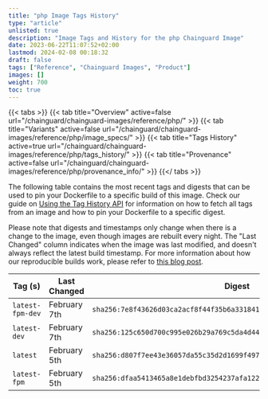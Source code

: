 ```yaml
---
title: "php Image Tags History"
type: "article"
unlisted: true
description: "Image Tags and History for the php Chainguard Image"
date: 2023-06-22T11:07:52+02:00
lastmod: 2024-02-08 00:18:32
draft: false
tags: ["Reference", "Chainguard Images", "Product"]
images: []
weight: 700
toc: true
---
```


{{< tabs >}}
{{< tab title="Overview" active=false url="/chainguard/chainguard-images/reference/php/" >}}
{{< tab title="Variants" active=false url="/chainguard/chainguard-images/reference/php/image_specs/" >}}
{{< tab title="Tags History" active=true url="/chainguard/chainguard-images/reference/php/tags_history/" >}}
{{< tab title="Provenance" active=false url="/chainguard/chainguard-images/reference/php/provenance_info/" >}}
{{</ tabs >}}

The following table contains the most recent tags and digests that can be used to pin your Dockerfile to a specific build of this image. Check our guide on [Using the Tag History API](/chainguard/chainguard-images/using-the-tag-history-api/) for information on how to fetch all tags from an image and how to pin your Dockerfile to a specific digest.

Please note that digests and timestamps only change when there is a change to the image, even though images are rebuilt every night. The "Last Changed" column indicates when the image was last modified, and doesn't always reflect the latest build timestamp. For more information about how our reproducible builds work, please refer to [this blog post](https://www.chainguard.dev/unchained/reproducing-chainguards-reproducible-image-builds).

| Tag (s)           | Last Changed | Digest                                                                    |
|-------------------|--------------|---------------------------------------------------------------------------|
|  `latest-fpm-dev` | February 7th | `sha256:7e8f43626d03ca2acf8f44f35b6a331841baf9d5109e0c057fb814216307c393` |
|  `latest-dev`     | February 7th | `sha256:125c650d700c995e026b29a769c5da4d441b3850692601067dd4a7d9c2c0ada5` |
|  `latest`         | February 5th | `sha256:d807f7ee43e36057da55c35d2d1699f497294375929db0b88b2d6ded4cc8e35f` |
|  `latest-fpm`     | February 5th | `sha256:dfaa5413465a8e1debfbd3254237afa122f14ec9798628160149e6d95b187fb4` |

